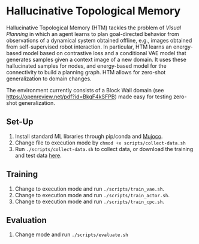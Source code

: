# Hallucinative Topological Memory

Hallucinative Topological Memory (HTM) tackles the problem of <em> Visual Planning </em> in which an agent learns to plan goal-directed behavior from observations of a dynamical system obtained offline, e.g., images obtained from self-supervised robot interaction. In particular, HTM learns an energy-based model based on contrastive loss and a conditional VAE model that generates samples given a context image of a new domain. It uses these hallucinated samples for nodes, and energy-based model for the connectivity to build a planning graph. HTM allows for zero-shot generalization to domain changes. 

The environment currently consists of a Block Wall domain (see https://openreview.net/pdf?id=BkgF4kSFPB) made easy for testing zero-shot generalization.

## Set-Up
1. Install standard ML libraries through pip/conda and [Mujoco](http://www.mujoco.org/).
2. Change file to execution mode by ```chmod +x scripts/collect-data.sh```
2. Run ```./scripts/collect-data.sh``` to collect data, or download the training and test data [here](https://drive.google.com/drive/folders/1Lj9cgkWhFUU0f6X-D2bbIu-MPhQ8rSfH?usp=sharing).

## Training
1. Change to execution mode and run ```./scripts/train_vae.sh```.
2. Change to execution mode and run ```./scripts/train_actor.sh```.
3. Change to execution mode and run ```./scripts/train_cpc.sh```.

## Evaluation
1. Change mode and run ```./scripts/evaluate.sh```
